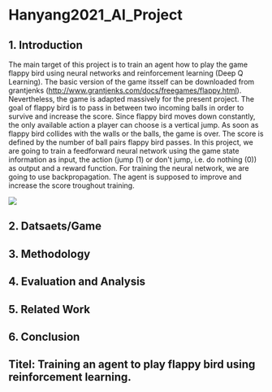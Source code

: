 # Hanyang2021_AI_Project

## 1. Introduction
The main target of this project is to train an agent how to play the game flappy bird using neural networks and reinforcement learning (Deep Q Learning). 
The basic version of the game itsself can be downloaded from grantjenks (http://www.grantjenks.com/docs/freegames/flappy.html). Nevertheless, the game is adapted massively for the present project. 
The goal of flappy bird is to pass in between two incoming balls in order to survive and increase the score. Since flappy bird moves down constantly, the only available action a player can choose is a vertical jump. As soon as flappy bird collides with the walls or the balls, the game is over. The score is defined by the number of ball pairs flappy bird passes.
In this project, we are going to train a feedforward neural network using the game state information as input, 
the action (jump (1) or don't jump, i.e. do nothing (0)) as output and a reward function. For training the neural network, 
we are going to use backpropagation. The agent is supposed to improve and increase the score troughout training.

<img src=".Result_Training_Simple_Game.png">


## 2. Datsaets/Game

## 3. Methodology

## 4. Evaluation and Analysis

## 5. Related Work

## 6. Conclusion

## Titel: Training an agent to play flappy bird using reinforcement learning.



